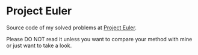 Project Euler
============

Source code of my solved problems at [Project Euler](http://projecteuler.net).

Please DO NOT read it unless you want to compare your method with mine or just want to take a look.
